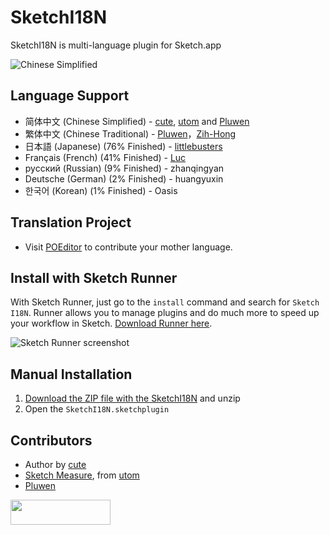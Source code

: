 # SketchI18N

SketchI18N is multi-language plugin for Sketch.app

![Chinese Simplified](http://i.imgur.com/IoERvfU.png)

## Language Support
* 简体中文 (Chinese Simplified) - [cute](https://github.com/cute/), [utom](http://utom.design) and [Pluwen](https://twitter.com/pluwen)
* 繁体中文 (Chinese Traditional) - [Pluwen](https://twitter.com/pluwen)，[Zih-Hong](http://zihhonglin.com)
* 日本語 (Japanese) (76% Finished) - [littlebusters](https://github.com/littlebusters)
* Français (French) (41% Finished) - [Luc](https://twitter.com/lucpotage)
* русский (Russian) (9% Finished) - zhanqingyan
* Deutsche (German) (2% Finished) - huangyuxin
* 한국어 (Korean) (1% Finished) - Oasis

## Translation Project
* Visit [POEditor](https://poeditor.com/join/project/Md6yp4IDXV) to contribute your mother language.

## Install with Sketch Runner
With Sketch Runner, just go to the `install` command and search for `Sketch I18N`. Runner allows you to manage plugins and do much more to speed up your workflow in Sketch. [Download Runner here](http://www.sketchrunner.com).

![Sketch Runner screenshot](https://user-images.githubusercontent.com/555720/28832730-ec4c4782-76a2-11e7-9463-c926d9cb6756.png)

## Manual Installation
1. [Download the ZIP file with the SketchI18N](https://github.com/cute/SketchI18N/archive/master.zip) and unzip
2. Open the `SketchI18N.sketchplugin`

## Contributors
* Author by [cute](https://github.com/cute/)
* [Sketch Measure](http://utom.design/measure), from [utom](http://utom.design)
* [Pluwen](https://twitter.com/pluwen)

<a href="http://bit.ly/SketchRunnerWebsite"><img height="40" width="160" src="http://sketchrunner.com/img/badge_blue.png"></a>